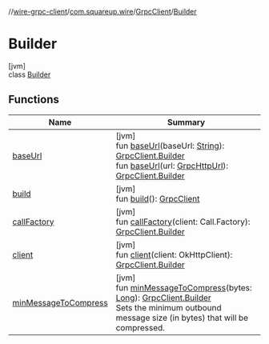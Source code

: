 //[wire-grpc-client](../../../../index.md)/[com.squareup.wire](../../index.md)/[GrpcClient](../index.md)/[Builder](index.md)

# Builder

[jvm]\
class [Builder](index.md)

## Functions

| Name | Summary |
|---|---|
| [baseUrl](base-url.md) | [jvm]<br>fun [baseUrl](base-url.md)(baseUrl: [String](https://kotlinlang.org/api/latest/jvm/stdlib/kotlin/-string/index.html)): [GrpcClient.Builder](index.md)<br>fun [baseUrl](base-url.md)(url: [GrpcHttpUrl](../../-grpc-http-url/index.md)): [GrpcClient.Builder](index.md) |
| [build](build.md) | [jvm]<br>fun [build](build.md)(): [GrpcClient](../index.md) |
| [callFactory](call-factory.md) | [jvm]<br>fun [callFactory](call-factory.md)(client: Call.Factory): [GrpcClient.Builder](index.md) |
| [client](client.md) | [jvm]<br>fun [client](client.md)(client: OkHttpClient): [GrpcClient.Builder](index.md) |
| [minMessageToCompress](min-message-to-compress.md) | [jvm]<br>fun [minMessageToCompress](min-message-to-compress.md)(bytes: [Long](https://kotlinlang.org/api/latest/jvm/stdlib/kotlin/-long/index.html)): [GrpcClient.Builder](index.md)<br>Sets the minimum outbound message size (in bytes) that will be compressed. |
